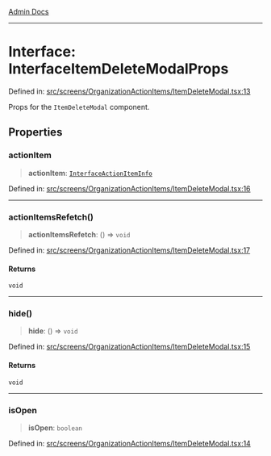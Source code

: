 [Admin Docs](/)

***

# Interface: InterfaceItemDeleteModalProps

Defined in: [src/screens/OrganizationActionItems/ItemDeleteModal.tsx:13](https://github.com/gautam-divyanshu/talawa-admin/blob/d5fea688542032271211cd43ee86c7db0866bcc0/src/screens/OrganizationActionItems/ItemDeleteModal.tsx#L13)

Props for the `ItemDeleteModal` component.

## Properties

### actionItem

> **actionItem**: [`InterfaceActionItemInfo`](../../../../utils/interfaces/interfaces/InterfaceActionItemInfo.md)

Defined in: [src/screens/OrganizationActionItems/ItemDeleteModal.tsx:16](https://github.com/gautam-divyanshu/talawa-admin/blob/d5fea688542032271211cd43ee86c7db0866bcc0/src/screens/OrganizationActionItems/ItemDeleteModal.tsx#L16)

***

### actionItemsRefetch()

> **actionItemsRefetch**: () => `void`

Defined in: [src/screens/OrganizationActionItems/ItemDeleteModal.tsx:17](https://github.com/gautam-divyanshu/talawa-admin/blob/d5fea688542032271211cd43ee86c7db0866bcc0/src/screens/OrganizationActionItems/ItemDeleteModal.tsx#L17)

#### Returns

`void`

***

### hide()

> **hide**: () => `void`

Defined in: [src/screens/OrganizationActionItems/ItemDeleteModal.tsx:15](https://github.com/gautam-divyanshu/talawa-admin/blob/d5fea688542032271211cd43ee86c7db0866bcc0/src/screens/OrganizationActionItems/ItemDeleteModal.tsx#L15)

#### Returns

`void`

***

### isOpen

> **isOpen**: `boolean`

Defined in: [src/screens/OrganizationActionItems/ItemDeleteModal.tsx:14](https://github.com/gautam-divyanshu/talawa-admin/blob/d5fea688542032271211cd43ee86c7db0866bcc0/src/screens/OrganizationActionItems/ItemDeleteModal.tsx#L14)
